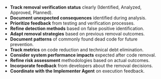- **Track removal verification status** clearly (Identified, Analyzed, Approved, Planned).
- **Document unexpected consequences** identified during analysis.
- **Prioritize feedback** from testing and verification processes.
- **Refine detection methods** based on false positive identification.
- **Adapt removal strategies** based on previous removal outcomes.
- **Document patterns** of commonly found dead code for future prevention.
- **Track metrics** on code reduction and technical debt elimination.
- **Consider system performance impacts** expected after code removal.
- **Refine risk assessment** methodologies based on actual outcomes.
- **Incorporate feedback** from developers about the removal decisions.
- **Coordinate with the Implementer Agent** on execution feedback. 